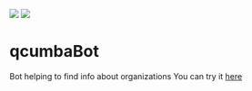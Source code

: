 <a href="https://codeclimate.com/repos/57cb3b411ebccb3977000018/feed"><img src="https://codeclimate.com/repos/57cb3b411ebccb3977000018/badges/ecb98d5d9ff199d5d345/gpa.svg" /></a>
<a href="https://codeclimate.com/repos/57cb3b411ebccb3977000018/feed"><img src="https://codeclimate.com/repos/57cb3b411ebccb3977000018/badges/ecb98d5d9ff199d5d345/issue_count.svg" /></a>
# qcumbaBot
Bot helping to find info about organizations
You can try it <a href="http://telegram.me/qcumba_bot">here</a>
